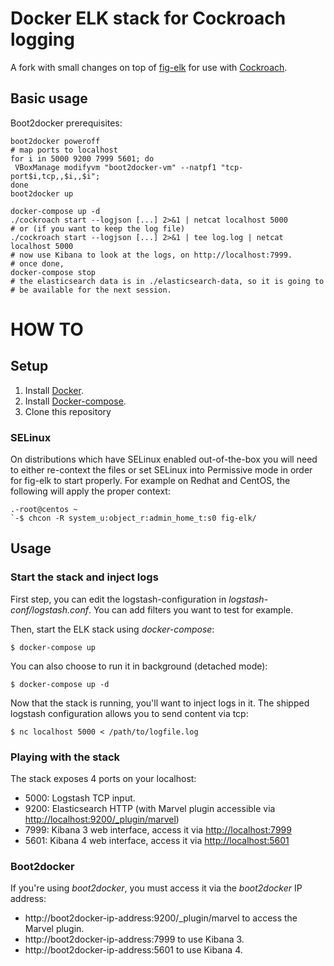 # Docker ELK stack for Cockroach logging

A fork with small changes on top of [fig-elk](https://github.com/deviantony/fig-elk)
for use with [Cockroach](https://github.com/cockroachdb/cockroach).

## Basic usage

Boot2docker prerequisites:
```
boot2docker poweroff
# map ports to localhost
for i in 5000 9200 7999 5601; do
 VBoxManage modifyvm "boot2docker-vm" --natpf1 "tcp-port$i,tcp,,$i,,$i";
done
boot2docker up
```

```
docker-compose up -d
./cockroach start --logjson [...] 2>&1 | netcat localhost 5000
# or (if you want to keep the log file)
./cockroach start --logjson [...] 2>&1 | tee log.log | netcat localhost 5000
# now use Kibana to look at the logs, on http://localhost:7999.
# once done,
docker-compose stop
# the elasticsearch data is in ./elasticsearch-data, so it is going to
# be available for the next session.
```

# HOW TO

## Setup

1. Install [Docker](http://docker.io).
2. Install [Docker-compose](http://docs.docker.com/compose/install/).
3. Clone this repository

### SELinux 

On distributions which have SELinux enabled out-of-the-box you will need to either re-context the files or set SELinux into Permissive mode in order for fig-elk to start properly. 
For example on Redhat and CentOS, the following will apply the proper context:

```
.-root@centos ~
`-$ chcon -R system_u:object_r:admin_home_t:s0 fig-elk/
```

## Usage

### Start the stack and inject logs

First step, you can edit the logstash-configuration in *logstash-conf/logstash.conf*. You can add filters you want to test for example.

Then, start the ELK stack using *docker-compose*:

```
$ docker-compose up
```

You can also choose to run it in background (detached mode):

```
$ docker-compose up -d
```

Now that the stack is running, you'll want to inject logs in it. The shipped logstash configuration allows you to send content via tcp:

```
$ nc localhost 5000 < /path/to/logfile.log
```


### Playing with the stack

The stack exposes 4 ports on your localhost:

* 5000: Logstash TCP input.
* 9200: Elasticsearch HTTP (with Marvel plugin accessible via [http://localhost:9200/_plugin/marvel](http://localhost:9200/_plugin/marvel))
* 7999: Kibana 3 web interface, access it via [http://localhost:7999](http://localhost:8080)
* 5601: Kibana 4 web interface, access it via [http://localhost:5601](http://localhost:5601)


### Boot2docker

If you're using *boot2docker*, you must access it via the *boot2docker* IP address:
* http://boot2docker-ip-address:9200/_plugin/marvel to access the Marvel plugin.
* http://boot2docker-ip-address:7999 to use Kibana 3.
* http://boot2docker-ip-address:5601 to use Kibana 4.
